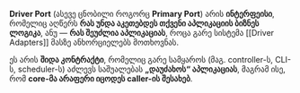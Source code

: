 
**Driver Port** (ასევე ცნობილი როგორც **Primary Port**) არის **ინტერფეისი**, რომელიც აღწერს **რას უნდა აკეთებდეს თქვენი აპლიკაციის ბიზნეს ლოგიკა**, ანუ — **რას შეუძლია აპლიკაციას**, როცა გარე სისტემა [[Driver Adapters]] მასზე ანხორციელებს მოთხოვნას.

ეს არის **შიდა კონტრაქტი**, რომელიც გარე სამყაროს (მაგ. controller-ს, CLI-ს, scheduler-ს) აძლევს საშუალებას **„დაუძახოს“ აპლიკაციას**, მაგრამ ისე, რომ **core-მა არაფერი იცოდეს caller-ის შესახებ**.